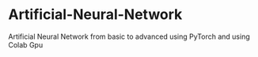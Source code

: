 # Artificial-Neural-Network
Artificial Neural Network from basic to advanced using PyTorch and using Colab Gpu
